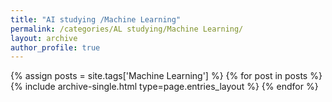 ```yaml
---
title: "AI studying /Machine Learning"
permalink: /categories/AL studying/Machine Learning/
layout: archive
author_profile: true
---
```


{% assign posts = site.tags['Machine Learning'] %}
{% for post in posts %} {% include archive-single.html type=page.entries_layout %} {% endfor %}
